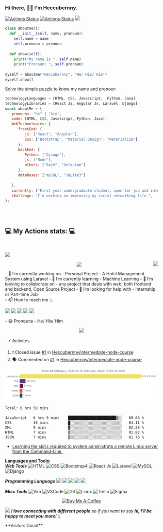 ### Hi there, 👋🏼 I'm Heccubernny.
[![Actions Status](https://github.com/heccubernny/heccubernny/workflows/wakatime-stats/badge.svg)](https://github.com/heccubernny/heccubernny/actions)
[![Actions Status](https://github.com/heccubernny/heccubernny/workflows/update-gh-activity/badge.svg)](https://github.com/heccubernny/heccubernny/actions)
![](https://visitor-badge.glitch.me/badge?page_id=heccubernny.heccubernny)


```python
class aboutme():
  def __init__(self, name, pronoun):
    self.name = name
    self.pronoun = pronoun

  def show(self):
    print("My name is ", self.name)
    print("Pronoun: ", self.pronoun)
    
myself = aboutme("Heccubernny", "He/ His/ Him")
myself.show()
```

Solve the simple puzzle to know my name and pronoun

```javascript
technologyLanguages = [HTML, CSS, Javascript,  Python, Java]
technologyLibraries = [React Js, Angular Js, Laravel, Django]
const aboutMe = {
   pronouns: "he" | "him",
   code: [HTML, CSS, Javascript, Python, Java],
   WebTechnologies: {
      frontEnd: {
         js: ["React", "Angular"],
         css: ["Bootstrap", "Material Design", "Materialize"]
      },
      backEnd: {
         Python: ["Django"],
         js: ["Node"],
         others: ["Bash", "Selenium"]
      },
      databases: ["mySQL", "SQLite3"]
      
   },
   currently: ["First year undergraduate student, open for job and internship opportunities"],
   challenge: "I'm working on improving my social networking life.",
};
```

</br></br>
<h2>💻 My Actions stats: 💻</h2>

<br>
<p align="center">

  <img align="left" src="https://github-readme-stats.vercel.app/api/?username=Heccubernny&count_private=false&theme=draculart&show_icons=true">
</p>


  <br>
<p align="center">
  <img align="right" src="https://github-readme-stats.vercel.app/api/top-langs/?username=Heccubernny&langs_count=5&theme=dracula&show_icons=true">
</p>

<p align="center">
  <img align="center" src="https://github-readme-stats.vercel.app/api/wakatime?username=Heccubernny">
</p>

<!--[![Heccubernny's wakatime stats](https://github-readme-stats.vercel.app/api/wakatime?username=Heccubernny)](https://github.com/Heccubernny)--!>

- 🔭 I’m currently working on - Personal Project - A Hotel Management System using Laravel
- 🌱 I’m currently learning - Machine Learning
- 👯 I’m looking to collaborate on - any project that deals with web, both frontend and backend, Open Source Project
- 🤔 I’m looking for help with - Internship or Part-time Job
<br>
- 📫 How to reach me -<ipom4eva@gmail.com>;

<p><a href="https://www.twitter.com/ikubanni_paul"><img src="https://img.shields.io/badge/twitter-%231DA1F2.svg?&style=for-the-badge&logo=twitter&logoColor=white" height=25></a> <a href="https://www.linkedin.com/in/ikubannipaul"><img src="https://img.shields.io/badge/linkedin-%230077B5.svg?&style=for-the-badge&logo=linkedin&logoColor=white" height=25></a> <a href="https://www.instagram.com/heccubernny1/"><img src="https://img.shields.io/badge/instagram-%23E4405F.svg?&style=for-the-badge&logo=instagram&logoColor=white" height=25></a> <a href="https://medium.com/@ipom4eva"><img src="https://img.shields.io/badge/medium-%2312100E.svg?&style=for-the-badge&logo=medium&logoColor=white" height=25></a> <a href="https://dev.to/heccubernny"><img src="https://img.shields.io/badge/DEV.TO-%230A0A0A.svg?&style=for-the-badge&logo=dev-dot-to&logoColor=white" height=25></a></p>


- 😄 Pronouns - He/ His/ Him
<p align="center">
  <img alig src="https://github-profile-trophy.vercel.app/?username=heccubernny&column=6&rank=SSS,SS,S,AAA,AA,A,B,C" />
</p>
- ⚡ Activites-
<!-- START_SECTION:waka -->

<!-- END_SECTION:waka -->
<!-- TODO-IST:START -->
<!-- TODO-IST:END -->
<!--START_SECTION:activity-->
1. ❗️ Closed issue [#1](https://github.com/Heccubernny/intermediate-node-course/issues/1) in [Heccubernny/intermediate-node-course](https://github.com/Heccubernny/intermediate-node-course)
2. 🗣 Commented on [#1](https://github.com/Heccubernny/intermediate-node-course/issues/1) in [Heccubernny/intermediate-node-course](https://github.com/Heccubernny/intermediate-node-course)
<!--END_SECTION:activity-->
<img src="https://github.com/heccubernny/heccubernny/blob/main/images/stat.svg" alt="Heccubernny Wakatime Activity"/>

<!--START_SECTION:waka-->
```text
Total: 6 hrs 50 mins

JavaScript   6 hrs 9 mins    ██████████████████████▒░░   89.86 % 
CSS          16 mins         █░░░░░░░░░░░░░░░░░░░░░░░░   04.11 % 
XML          9 mins          ▓░░░░░░░░░░░░░░░░░░░░░░░░   02.28 % 
HTML         7 mins          ▒░░░░░░░░░░░░░░░░░░░░░░░░   01.82 % 
JSON         7 mins          ▒░░░░░░░░░░░░░░░░░░░░░░░░   01.76 % 
```
<!--END_SECTION:waka-->

<!-- BLOG-POST-LIST:START -->
- [Learning the skills required to system administrate a remote Linux server from the Command-Line.](https://dev.to/heccubernny/learning-the-skills-required-to-system-administrate-a-remote-linux-server-from-the-command-line-4lh3)
<!-- BLOG-POST-LIST:END -->

<!-- STACKOVERFLOW:START -->
<!-- STACKOVERFLOW:END -->

**Languages and Tools:**  
***Web Tools***
![HTML](https://img.shields.io/badge/html%20-%23E34F26.svg?&style=for-the-badge&logo=html5&logoColor=white)
![CSS](https://img.shields.io/badge/css%20-%231572B6.svg?&style=for-the-badge&logo=css3&logoColor=white)
![Bootstrap4](https://img.shields.io/badge/Bootstrap%20-%23E34F26.svg?&style=for-the-badge&logo=bootstrap&ogoColor=white)
![React Js](https://img.shields.io/badge/React%20Js%20-%2300599C.svg?&style=for-the-badge&logo=React&ogoColor=white)
![Laravel](https://img.shields.io/badge/Laravel%20-%23E34F26.svg?&style=for-the-badge&logo=Laravel&logoColor=white)
![MySQL](https://img.shields.io/badge/MySQL%20-%2300599C.svg?&style=for-the-badge&logo=mysql&logoColor=white)
![Django](https://img.shields.io/badge/Django%20-%23E34F26.svg?&style=for-the-badge&logo=Django&logoColor=white)


***Programming Language***
<code><img height="50" src="https://image.flaticon.com/icons/svg/2535/2535543.svg"></code>
<code><img height="50" src="https://image.flaticon.com/icons/svg/2721/2721297.svg"></code>
<code><img height="50" src="https://www.flaticon.com/svg/static/icons/svg/136/136530.svg"></code>
<code><img height="50" src="https://www.flaticon.com/svg/static/icons/svg/528/528261.svg"></code>
<code><img height="50" src="https://www.flaticon.com/svg/static/icons/svg/2535/2535523.svg"></code>
<br></br>
***Misc Tools***
![Vim](https://img.shields.io/badge/-VIM-2B9348?style=for-the-badge&logo=vim)
![VSCode](https://img.shields.io/badge/-vscode-00a8e8?style=for-the-badge&logo=visual-studio-code)
![Git](https://img.shields.io/badge/git%20-%23F05033.svg?&style=for-the-badge&logo=git&logoColor=white)
![Linux](https://img.shields.io/badge/-linux-772953?style=for-the-badge&logo=linux)
![Trello](https://img.shields.io/badge/Trello%20-%23F05033.svg?&style=for-the-badge&logo=trello&logoColor=white)
![Figma](https://img.shields.io/badge/Figma%20-%23F05033.svg?&style=for-the-badge&logo=figma&logoColor=white)




<p align="center">
<a href="https://www.buymeacoffee.com/heccubernny" target="_blank"><img src="https://cdn.buymeacoffee.com/buttons/default-red.png" alt="Buy Me A Coffee" height="40" width="170" ></a>
</p>

<img src="https://media.giphy.com/media/LnQjpWaON8nhr21vNW/giphy.gif" width="60"> <em><b>I love connecting with different people</b> so if you want to say <b>hi, I'll be happy to meet you more!</b> :)</em>
<!--<a href="https://github.com/sponsors/heccubernny" title="Sponsor Heccubernny"><img src="/assets/sponsor.svg?sanitize=true" width="94" height="28" aria-hidden="true"></a>--!>
**Visitors Count**  
<!--[VisitorCount](https://profile-counter.glitch.me/{Heccubernny}/count.svg)--!>

<!--
**Heccubernny/heccubernny** is a ✨ _special_ ✨ repository because its `README.md` (this file) appears on your GitHub profile.
--!>
